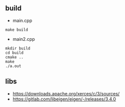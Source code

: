 ## build
* main.cpp

```
make build
```

* main2.cpp

```
mkdir build
cd build
cmake ..
make
./a.out
```

## libs
* https://downloads.apache.org/xerces/c/3/sources/
* https://gitlab.com/libeigen/eigen/-/releases/3.4.0
